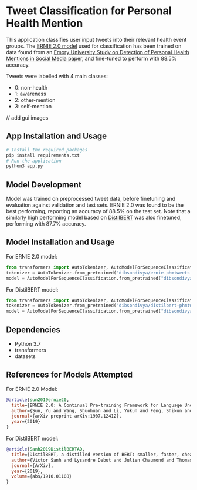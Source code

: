 # Tweet Classification for Personal Health Mention
This application classifies user input tweets into their relevant health event groups. The [ERNIE 2.0 model](https://huggingface.co/dibsondivya/ernie-phmtweets-sutd) used for classification has been trained on data found from an [Emory University Study on Detection of Personal Health Mentions in Social Media paper](https://arxiv.org/pdf/1802.09130v2.pdf), and fine-tuned to perform with 88.5% accuracy.

Tweets were labelled with 4 main classes:
* 0: non-health
* 1: awareness
* 2: other-mention
* 3: self-mention

// add gui images


## App Installation and Usage
```Python
# Install the required packages
pip install requirements.txt
# Run the application
python3 app.py
```

## Model Development
Model was trained on preprocessed tweet data, before finetuning and evaluation against validation and test sets. ERNIE 2.0 was found to be the best performing, reporting an accuracy of 88.5% on the test set. Note that a similarly high performing model based on [DistilBERT](https://huggingface.co/dibsondivya/distilbert-phmtweets-sutd) was also finetuned, performing with 87.7% accuracy. 

## Model Installation and Usage
For ERNIE 2.0 model:
```Python
from transformers import AutoTokenizer, AutoModelForSequenceClassification
tokenizer = AutoTokenizer.from_pretrained("dibsondivya/ernie-phmtweets-sutd")
model = AutoModelForSequenceClassification.from_pretrained("dibsondivya/ernie-phmtweets-sutd")
```

For DistilBERT model:
```Python
from transformers import AutoTokenizer, AutoModelForSequenceClassification
tokenizer = AutoTokenizer.from_pretrained("dibsondivya/distilbert-phmtweets-sutd")
model = AutoModelForSequenceClassification.from_pretrained("dibsondivya/distilbert-phmtweets-sutd")
```

## Dependencies
* Python 3.7 
* transformers
* datasets


## References for Models Attempted
For ERNIE 2.0 Model:
```bibtex
@article{sun2019ernie20,
  title={ERNIE 2.0: A Continual Pre-training Framework for Language Understanding},
  author={Sun, Yu and Wang, Shuohuan and Li, Yukun and Feng, Shikun and Tian, Hao and Wu, Hua and Wang, Haifeng},
  journal={arXiv preprint arXiv:1907.12412},
  year={2019} 
}
```

For DistilBERT model:
```bibtex
@article{Sanh2019DistilBERTAD,
  title={DistilBERT, a distilled version of BERT: smaller, faster, cheaper and lighter},
  author={Victor Sanh and Lysandre Debut and Julien Chaumond and Thomas Wolf},
  journal={ArXiv},
  year={2019},
  volume={abs/1910.01108}
}
```
